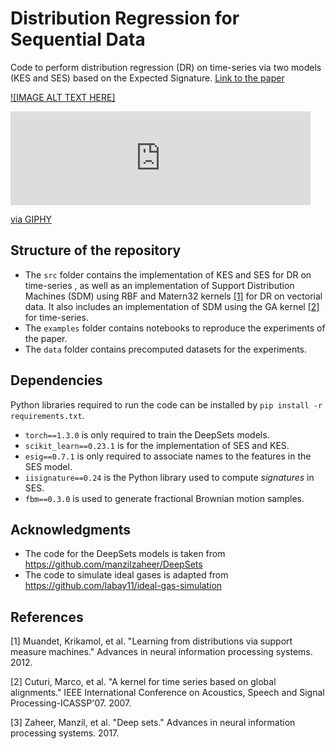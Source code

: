 # Distribution Regression for Sequential Data
Code to perform distribution regression (DR) on time-series via two models (KES and SES) based on the Expected Signature.
[Link to the paper](https://arxiv.org/pdf/2006.05805.pdf)


[![IMAGE ALT TEXT HERE]](https://media.giphy.com/media/OoI2FOlFppTXGoCyaH/giphy.gif)

<iframe src="https://giphy.com/embed/OoI2FOlFppTXGoCyaH" width="480" height="150" frameBorder="0" class="giphy-embed" allowFullScreen></iframe><p><a href="https://giphy.com/gifs/OoI2FOlFppTXGoCyaH">via GIPHY</a></p>

## Structure of the repository

- The `src` folder contains the implementation of KES and SES for DR on time-series , as well as an implementation of Support Distribution Machines (SDM) using RBF and Matern32 kernels [[1]](#1) for DR on vectorial data. It also includes an implementation of SDM using the GA kernel [[2]](#2) for time-series.
- The `examples` folder contains notebooks to reproduce the experiments of the paper. 
- The `data` folder contains precomputed datasets for the experiments. 

## Dependencies

Python libraries required to run the code can be installed by `pip install -r requirements.txt`. 
- `torch==1.3.0` is only required to train the DeepSets models.
- `scikit_learn==0.23.1` is for the implementation of SES and KES. 
- `esig==0.7.1` is only required to associate names to the features in the SES model. 
- `iisignature==0.24` is the Python library used to compute *signatures* in SES. 
- `fbm==0.3.0` is used to generate fractional Brownian motion samples.

## Acknowledgments

* The code for the DeepSets models is taken from https://github.com/manzilzaheer/DeepSets
* The code to simulate ideal gases is adapted from https://github.com/labay11/ideal-gas-simulation

## References
<a id="1">[1]</a> 
Muandet, Krikamol, et al. "Learning from distributions via support measure machines." Advances in neural information processing systems. 2012.

<a id="2">[2]</a> 
Cuturi, Marco, et al. "A kernel for time series based on global alignments." IEEE International Conference on Acoustics, Speech and Signal Processing-ICASSP'07. 2007.

<a id="3">[3]</a> 
Zaheer, Manzil, et al. "Deep sets." Advances in neural information processing systems. 2017.

